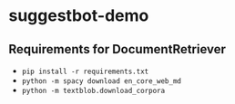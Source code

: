 # suggestbot-demo

## Requirements for DocumentRetriever

* `pip install -r requirements.txt`
* `python -m spacy download en_core_web_md`
* `python -m textblob.download_corpora`